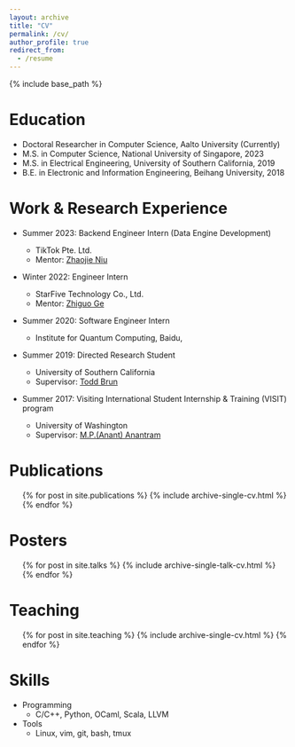```yaml
---
layout: archive
title: "CV"
permalink: /cv/
author_profile: true
redirect_from:
  - /resume
---
```


{% include base_path %}

Education
======

* Doctoral Researcher in Computer Science, Aalto University (Currently)
* M.S. in Computer Science, National University of Singapore, 2023
* M.S. in Electrical Engineering, University of Southern California, 2019
* B.E. in Electronic and Information Engineering, Beihang University, 2018

Work & Research Experience
======

* Summer 2023: Backend Engineer Intern (Data Engine Development)
  * TikTok Pte. Ltd.
  * Mentor: [Zhaojie Niu](https://www.linkedin.com/in/zhaojie-niu-ethereum/)

* Winter 2022: Engineer Intern
  * StarFive Technology Co., Ltd.
  * Mentor: [Zhiguo Ge](https://www.linkedin.com/in/zhiguo-ge-39b0a120/)

* Summer 2020: Software Engineer Intern
  * Institute for Quantum Computing, Baidu,

* Summer 2019: Directed Research Student
  * University of Southern California
  * Supervisor: [Todd Brun](https://sites.usc.edu/tbrun/)

* Summer 2017: Visiting International Student Internship & Training (VISIT) program
  * University of Washington
  * Supervisor: [M.P.(Anant) Anantram](https://sites.uw.edu/anantmp/)

Publications
======

  <ul>{% for post in site.publications %}
    {% include archive-single-cv.html %}
  {% endfor %}</ul>
  
Posters
======

  <ul>{% for post in site.talks %}
    {% include archive-single-talk-cv.html %}
  {% endfor %}</ul>
  
Teaching
======

  <ul>{% for post in site.teaching %}
    {% include archive-single-cv.html %}
  {% endfor %}</ul>

Skills
======

* Programming
  * C/C++, Python, OCaml, Scala, LLVM
* Tools
  * Linux, vim, git, bash, tmux
  
<!-- Service and leadership -->
<!-- ====== -->

<!-- * Currently signed in to 43 different slack teams -->
